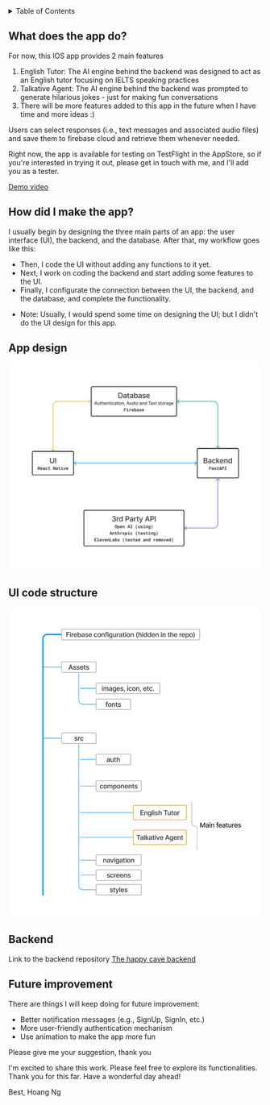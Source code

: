 <details>
  <summary>Table of Contents</summary>
  <ol>
    <li><a href="#what-does-the-app-do">What does the app do?</a></li>
    <li><a href="#how-did-I-make-the-app">How did I make the app?</a></li>
    <li><a href="#app-design">App design</a></li>
    <li><a href="#ui-code-structure">UI code structure</a></li>
    <li><a href="#backend">Backend</a></li>
    <li><a href="#future-improvement">Future improvement</a></li>
  </ol>
</details>

## What does the app do?

For now, this IOS app provides 2 main features

1. English Tutor: The AI engine behind the backend was designed to act as an English tutor focusing on IELTS speaking practices
2. Talkative Agent: The AI engine behind the backend was prompted to generate hilarious jokes - just for making fun conversations
3. There will be more features added to this app in the future when I have time and more ideas :)

Users can select responses (i.e., text messages and associated audio files) and save them to firebase cloud and retrieve them whenever needed.

Right now, the app is available for testing on TestFlight in the AppStore, so if you're interested in trying it out, please get in touch with me, and I'll add you as a tester.

<a href="https://youtu.be/myqkETtYNiU">Demo video</a>

## How did I make the app?

I usually begin by designing the three main parts of an app: the user interface (UI), the backend, and the database. After that, my workflow goes like this:

-   Then, I code the UI without adding any functions to it yet.
-   Next, I work on coding the backend and start adding some features to the UI.
-   Finally, I configurate the connection between the UI, the backend, and the database, and complete the functionality.

*   Note: Usually, I would spend some time on designing the UI; but I didn't do the UI design for this app.

## App design

<p align="center">
  <a href="GIF">
    <img src="./assets/appDesign.png" alt=""/>
  </a>
</p>

## UI code structure

<p align="center">
  <a href="GIF">
    <img src="./assets/UIdiagram.png" alt=""/>
  </a>
</p>

## Backend

Link to the backend repository <a href="https://github.com/LeoUtas/thehappycave_backend.git">The happy cave backend</a>

## Future improvement

There are things I will keep doing for future improvement:

-   Better notification messages (e.g., SignUp, SignIn, etc.)
-   More user-friendly authentication mechanism
-   Use animation to make the app more fun

Please give me your suggestion, thank you

I'm excited to share this work. Please feel free to explore its functionalities. Thank you for this far. Have a wonderful day ahead!

Best, Hoang Ng
